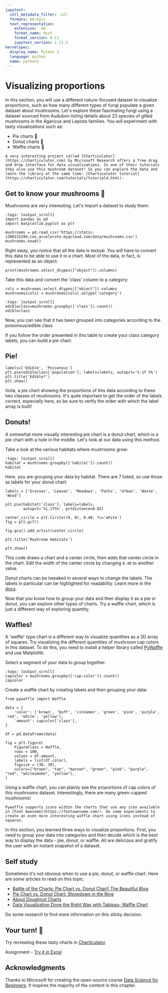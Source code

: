 ```yaml
---
jupytext:
  cell_metadata_filter: -all
  formats: md:myst
  text_representation:
    extension: .md
    format_name: myst
    format_version: 0.13
    jupytext_version: 1.11.5
kernelspec:
  display_name: Python 3
  language: python
  name: python3
---
```


# Visualizing proportions

In this section, you will use a different nature-focused dataset to visualize proportions, such as how many different types of fungi populate a given dataset about mushrooms. Let's explore these fascinating fungi using a dataset sourced from Audubon listing details about 23 species of gilled mushrooms in the Agaricus and Lepiota families. You will experiment with tasty visualizations such as:

- Pie charts 🥧
- Donut charts 🍩
- Waffle charts 🧇

```{seealso}
A very interesting project called [Charticulator](https://charticulator.com) by Microsoft Research offers a free drag and drop interface for data visualizations. In one of their tutorials they also use this mushroom dataset! So you can explore the data and learn the library at the same time: [Charticulator tutorial](https://charticulator.com/tutorials/tutorial4.html).
```

## Get to know your mushrooms 🍄

Mushrooms are very interesting. Let's import a dataset to study them:

```{code-cell}
:tags: [output_scroll]
import pandas as pd
import matplotlib.pyplot as plt

mushrooms = pd.read_csv('https://static-1300131294.cos.accelerate.myqcloud.com/data/mushrooms.csv')
mushrooms.head()
```

Right away, you notice that all the data is textual. You will have to convert this data to be able to use it in a chart. Most of the data, in fact, is represented as an object:

```{code-cell}
print(mushrooms.select_dtypes(["object"]).columns)
```

Take this data and convert the 'class' column to a category:

```{code-cell}
cols = mushrooms.select_dtypes(["object"]).columns
mushrooms[cols] = mushrooms[cols].astype('category')
```

```{code-cell}
:tags: [output_scroll]
edibleclass=mushrooms.groupby(['class']).count()
edibleclass
```

Now, you can see that it has been grouped into categories according to the poisonous/edible class

If you follow the order presented in this table to create your class category labels, you can build a pie chart:

## Pie!

```{code-cell}
labels=['Edible', 'Poisonous']
plt.pie(edibleclass['population'], labels=labels, autopct='%.1f %%')
plt.title('Edible?')
plt.show()
```

Voila, a pie chart showing the proportions of this data according to these two classes of mushrooms. It's quite important to get the order of the labels correct, especially here, so be sure to verify the order with which the label array is built!

## Donuts!

A somewhat more visually interesting pie chart is a donut chart, which is a pie chart with a hole in the middle. Let's look at our data using this method.

Take a look at the various habitats where mushrooms grow:

```{code-cell}
:tags: [output_scroll]
habitat = mushrooms.groupby(['habitat']).count()
habitat
```

Here, you are grouping your data by habitat. There are 7 listed, so use those as labels for your donut chart:

```{code-cell}
labels = ['Grasses', 'Leaves', 'Meadows', 'Paths', 'Urban', 'Waste', 'Wood']

plt.pie(habitat['class'], labels=labels,
        autopct='%1.1f%%', pctdistance=0.85)
  
center_circle = plt.Circle((0, 0), 0.40, fc='white')
fig = plt.gcf()

fig.gca().add_artist(center_circle)
  
plt.title('Mushroom Habitats')
  
plt.show()
```

This code draws a chart and a center circle, then adds that center circle in the chart. Edit the width of the center circle by changing `0.40` to another value.

Donut charts can be tweaked in several ways to change the labels. The labels in particular can be highlighted for readability. Learn more in the [docs](https://matplotlib.org/stable/gallery/pie_and_polar_charts/pie_and_donut_labels.html?highlight=donut).

Now that you know how to group your data and then display it as a pie or donut, you can explore other types of charts. Try a waffle chart, which is just a different way of exploring quantity.

## Waffles!

A 'waffle' type chart is a different way to visualize quantities as a 2D array of squares. Try visualizing the different quantities of mushroom cap colors in this dataset. To do this, you need to install a helper library called [PyWaffle](https://pypi.org/project/pywaffle/) and use Matplotlib.

Select a segment of your data to group together:

```{code-cell}
:tags: [output_scroll]
capcolor = mushrooms.groupby(['cap-color']).count()
capcolor
```

Create a waffle chart by creating labels and then grouping your data:

```{code-cell}
from pywaffle import Waffle
  
data = {
    'color': ['brown', 'buff', 'cinnamon', 'green', 'pink', 'purple', 'red', 'white', 'yellow'],
    'amount': capcolor['class'],
}
  
df = pd.DataFrame(data)
  
fig = plt.figure(
    FigureClass = Waffle,
    rows = 100,
    values = df.amount,
    labels = list(df.color),
    figsize = (30, 30),
    colors=["brown", "tan", "maroon", "green", "pink", "purple", "red", "whitesmoke", "yellow"],
)
```

Using a waffle chart, you can plainly see the proportions of cap colors of this mushrooms dataset. Interestingly, there are many green-capped mushrooms!

```{seealso}
Pywaffle supports icons within the charts that use any icon available in [Font Awesome](https://fontawesome.com/). Do some experiments to create an even more interesting waffle chart using icons instead of squares.
```

In this section, you learned three ways to visualize proportions. First, you need to group your data into categories and then decide which is the best way to display the data - pie, donut, or waffle. All are delicious and gratify the user with an instant snapshot of a dataset.

## Self study

Sometimes it's not obvious when to use a pie, donut, or waffle chart. Here are some articles to read on this topic:

- [Battle of the Charts: Pie Chart vs. Donut Chart| The Beautiful Blog](https://www.beautiful.ai/blog/battle-of-the-charts-pie-chart-vs-donut-chart)
- [Pie Chart vs. Donut Chart: Showdown in the Ring](https://medium.com/@hypsypops/pie-chart-vs-donut-chart-showdown-in-the-ring-5d24fd86a9ce)
- [About Doughnut Charts](https://www.mit.edu/~mbarker/formula1/f1help/11-ch-c6.htm)
- [Data Visualization Done the Right Way with Tableau- Waffle Chart](https://medium.datadriveninvestor.com/data-visualization-done-the-right-way-with-tableau-waffle-chart-fdf2a19be402)

Do some research to find more information on this sticky decision.

## Your turn! 🚀

Try recreating these tasty charts in [Charticulator](https://charticulator.com).

Assignment - [Try it in Excel](../../assignments/data-science/try-it-in-excel.md)

## Acknowledgments

Thanks to Microsoft for creating the open-source course [Data Science for Beginners](https://github.com/microsoft/Data-Science-For-Beginners). It inspires the majority of the content in this chapter.
